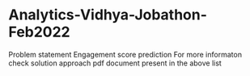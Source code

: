 # Analytics-Vidhya-Jobathon-Feb2022
Problem statement Engagement score prediction
For more informaton check solution approach pdf document present in the above list
